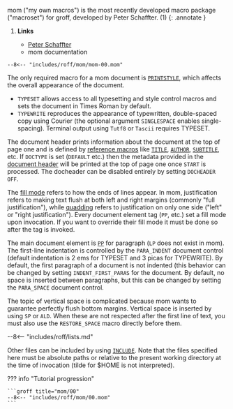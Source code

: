 mom ("my own macros") is the most recently developed macro package ("macroset") for groff, developed by Peter Schaffter. (1)
{: .annotate }

1.  **Links**

    -   [Peter Schaffter](https://www.schaffter.ca/)
    -   mom documentation

```groff
--8<-- "includes/roff/mom/mom-00.mom"
```

The only required macro for a mom document is [`PRINTSTYLE`](https://www.schaffter.ca/mom/momdoc/docprocessing.html#printstyle), which affects the overall appearance of the document.

-   `TYPESET` allows access to all typesetting and style control macros and sets the document in Times Roman by default.
-   `TYPEWRITE` reproduces the appearance of typewritten, double-spaced copy using Courier (the optional argument `SINGLESPACE` enables single-spacing).
    Terminal output using `Tutf8` or `Tascii` requires TYPESET.

The document header prints information about the document at the top of page one and is defined by [reference macros](https://www.schaffter.ca/mom/momdoc/docprocessing.html#reference-macros) like [`TITLE`](https://www.schaffter.ca/mom/momdoc/docprocessing.html#doc-title), [`AUTHOR`](https://www.schaffter.ca/mom/momdoc/docprocessing.html#author), [`SUBTITLE`](https://www.schaffter.ca/mom/momdoc/docprocessing.html#subtitle), etc.
If `DOCTYPE` is set (`DEFAULT` etc.) then the metadata provided in the [document header](https://www.schaffter.ca/mom/momdoc/docprocessing.html#docheader) will be printed at the top of page one once `START` is processed.
The docheader can be disabled entirely by setting `DOCHEADER OFF`.

The [fill mode](https://www.schaffter.ca/mom/momdoc/definitions.html#filled) refers to how the ends of lines appear.
In mom, justification refers to making text flush at both left and right margins (commonly "full justification"), while [quadding](https://www.schaffter.ca/mom/momdoc/definitions.html#quad) refers to justification on only one side ("left" or "right justification").
Every document element tag (`PP`, etc.) set a fill mode upon invocation.
If you want to override their fill mode it must be done so after the tag is invoked.

The main document element is [`PP`](https://www.schaffter.ca/mom/momdoc/docelement.html#pp-intro) for paragraph (`LP` does not exist in mom).
The first-line indentation is controlled by the `PARA_INDENT` document control (default indentation is 2 ems for TYPESET and 3 picas for TYPEWRITE).
By default, the first paragraph of a document is not indented (this behavior can be changed by setting `INDENT_FIRST_PARAS` for the document.
By default, no space is inserted between paragraphs, but this can be changed by setting the `PARA_SPACE` document control.

The topic of vertical space is complicated because mom wants to guarantee perfectly flush bottom margins.
Vertical space is inserted by using `SP` or `ALD`.
When these are not respected after the first line of text, you must also use the `RESTORE_SPACE` macro directly before them.

--8<-- "includes/roff/lists.md"

Other files can be included by using [`INCLUDE`](https://www.schaffter.ca/mom/momdoc/docprocessing.html#include).
Note that the files specified here must be absolute paths or relative to the present working directory at the time of invocation (tilde for $HOME is not interpreted).

??? info "Tutorial progression"

    ```groff title="mom/00"
    --8<-- "includes/roff/mom/00.mom"
    ```
